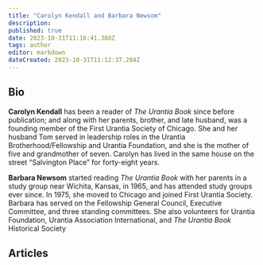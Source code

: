 ```yaml
---
title: "Carolyn Kendall and Barbara Newsom"
description:
published: true
date: 2023-10-31T11:16:41.388Z
tags: author
editor: markdown
dateCreated: 2023-10-31T11:12:37.284Z
---
```


## Bio

**Carolyn Kendall** has been a reader of _The Urantia Book_ since before publication; and along with her parents, brother, and late husband, was a founding member of the First Urantia Society of Chicago. She and her husband Tom served in leadership roles in the Urantia Brotherhood/Fellowship and Urantia Foundation, and she is the mother of five and grandmother of seven. Carolyn has lived in the same house on the street “Salvington Place” for forty-eight years.

**Barbara Newsom** started reading _The Urantia Book_ with her parents in a study group near Wichita, Kansas, in 1965, and has attended study groups ever since. In 1975, she moved to Chicago and joined First Urantia Society. Barbara has served on the Fellowship General Council, Executive Committee, and three standing committees. She also volunteers for Urantia Foundation, Urantia Association International, and _The Urantia Book_ Historical Society

## Articles

